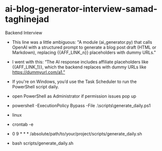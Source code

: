 # ai-blog-generator-interview-samad-taghinejad

Backend Interview

- This line was a little ambiguous: "A module (ai_generator.py) that calls OpenAI with a structured prompt to generate a blog post draft (HTML or Markdown), replacing {{AFF_LINK_n}} placeholders with dummy URLs."
- I went with this:
  “The AI response includes affiliate placeholders like {{AFF_LINK_1}}, which the backend replaces with dummy URLs like https://dummyurl.com/a1.”

- If you're on Windows, you’d use the Task Scheduler to run the PowerShell script daily.
- open PowerShell as Administrator if permission issues pop up
- powershell -ExecutionPolicy Bypass -File .\scripts\generate_daily.ps1

- linux
- crontab -e
- 0 9 \* \* \* /absolute/path/to/your/project/scripts/generate_daily.sh
- bash scripts/generate_daily.sh
